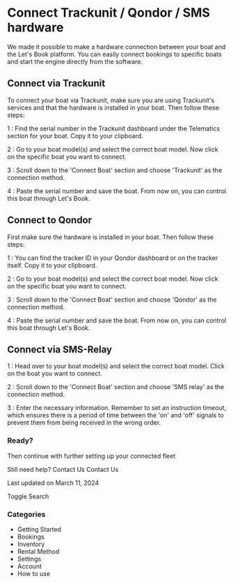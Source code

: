 Connect Trackunit / Qondor / SMS hardware
=========================================

We made it possible to make a hardware connection between your boat and the Let's Book platform. You can easily connect bookings to specific boats and start the engine directly from the software.

Connect via Trackunit
---------------------

To connect your boat via Trackunit, make sure you are using Trackunit's services and that the hardware is installed in your boat. Then follow these steps:

1
:   Find the serial number in the Trackunit dashboard under the Telematics section for your boat. Copy it to your clipboard.

2
:   Go to your boat model(s) and select the correct boat model. Now click on the specific boat you want to connect.

3
:   Scroll down to the 'Connect Boat' section and choose 'Trackunit' as the connection method.

4
:   Paste the serial number and save the boat. From now on, you can control this boat through Let's Book.

Connect to Qondor
-----------------

First make sure the hardware is installed in your boat. Then follow these steps:

1
:   You can find the tracker ID in your Qondor dashboard or on the tracker itself. Copy it to your clipboard.

2
:   Go to your boat model(s) and select the correct boat model. Now click on the specific boat you want to connect.

3
:   Scroll down to the 'Connect Boat' section and choose 'Qondor' as the connection method.

4
:   Paste the serial number and save the boat. From now on, you can control this boat through Let's Book.

Connect via SMS-Relay
---------------------

1
:   Head over to your boat model(s) and select the correct boat model. Click on the boat you want to connect.

2
:   Scroll down to the 'Connect Boat' section and choose 'SMS relay' as the connection method.

3
:   Enter the necessary information. Remember to set an instruction timeout, which ensures there is a period of time between the 'on' and 'off' signals to prevent them from being received in the wrong order.
  

### **Ready?**

Then continue with further setting up your connected fleet

Still need help?
Contact Us
Contact Us

Last updated on March 11, 2024






Toggle Search

### Categories

* Getting Started
* Bookings
* Inventory
* Rental Method
* Settings
* Account
* How to use